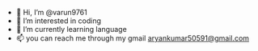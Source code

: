 - 👋 Hi, I’m @varun9761
- 👀 I’m interested in coding 
- 🌱 I’m currently learning language 
- 📫 you can reach me through my gmail aryankumar50591@gmail.com

<!---
varun9761/varun9761 is a ✨ special ✨ repository because its `README.md` (this file) appears on your GitHub profile.
You can click the Preview link to take a look at your changes.
--->
